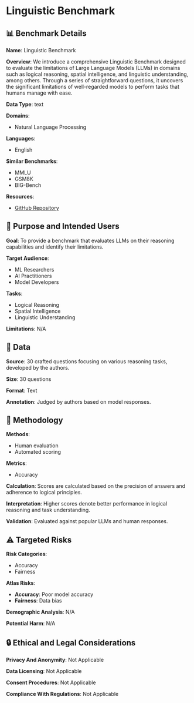 # Linguistic Benchmark

## 📊 Benchmark Details

**Name**: Linguistic Benchmark

**Overview**: We introduce a comprehensive Linguistic Benchmark designed to evaluate the limitations of Large Language Models (LLMs) in domains such as logical reasoning, spatial intelligence, and linguistic understanding, among others. Through a series of straightforward questions, it uncovers the significant limitations of well-regarded models to perform tasks that humans manage with ease.

**Data Type**: text

**Domains**:
- Natural Language Processing

**Languages**:
- English

**Similar Benchmarks**:
- MMLU
- GSM8K
- BIG-Bench

**Resources**:
- [GitHub Repository](https://github.com/autogenai/linguistic-benchmark)

## 🎯 Purpose and Intended Users

**Goal**: To provide a benchmark that evaluates LLMs on their reasoning capabilities and identify their limitations.

**Target Audience**:
- ML Researchers
- AI Practitioners
- Model Developers

**Tasks**:
- Logical Reasoning
- Spatial Intelligence
- Linguistic Understanding

**Limitations**: N/A

## 💾 Data

**Source**: 30 crafted questions focusing on various reasoning tasks, developed by the authors.

**Size**: 30 questions

**Format**: Text

**Annotation**: Judged by authors based on model responses.

## 🔬 Methodology

**Methods**:
- Human evaluation
- Automated scoring

**Metrics**:
- Accuracy

**Calculation**: Scores are calculated based on the precision of answers and adherence to logical principles.

**Interpretation**: Higher scores denote better performance in logical reasoning and task understanding.

**Validation**: Evaluated against popular LLMs and human responses.

## ⚠️ Targeted Risks

**Risk Categories**:
- Accuracy
- Fairness

**Atlas Risks**:
- **Accuracy**: Poor model accuracy
- **Fairness**: Data bias

**Demographic Analysis**: N/A

**Potential Harm**: N/A

## 🔒 Ethical and Legal Considerations

**Privacy And Anonymity**: Not Applicable

**Data Licensing**: Not Applicable

**Consent Procedures**: Not Applicable

**Compliance With Regulations**: Not Applicable
